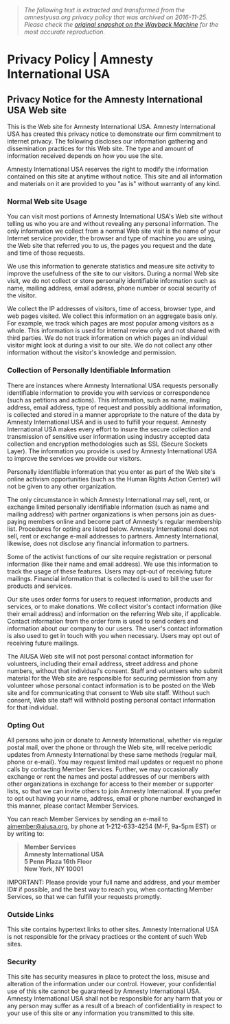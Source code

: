 > *The following text is extracted and transformed from the amnestyusa.org privacy policy that was archived on 2016-11-25. Please check the [original snapshot on the Wayback Machine](https://web.archive.org/web/20161125090716id_/http%3A//www.amnestyusa.org/about-us/privacy-policy) for the most accurate reproduction.*

# Privacy Policy | Amnesty International USA

##  Privacy Notice for the Amnesty International USA Web site

This is the Web site for Amnesty International USA. Amnesty International USA has created this privacy notice to demonstrate our firm commitment to internet privacy. The following discloses our information gathering and dissemination practices for this Web site. The type and amount of information received depends on how you use the site.

Amnesty International USA reserves the right to modify the information contained on this site at anytime without notice. This site and all information and materials on it are provided to you "as is" without warranty of any kind.

###  Normal Web site Usage

You can visit most portions of Amnesty International USA's Web site without telling us who you are and without revealing any personal information. The only information we collect from a normal Web site visit is the name of your Internet service provider, the browser and type of machine you are using, the Web site that referred you to us, the pages you request and the date and time of those requests.

We use this information to generate statistics and measure site activity to improve the usefulness of the site to our visitors. During a normal Web site visit, we do not collect or store personally identifiable information such as name, mailing address, email address, phone number or social security of the visitor.

We collect the IP addresses of visitors, time of access, browser type, and web pages visited. We collect this information on an aggregate basis only. For example, we track which pages are most popular among visitors as a whole. This information is used for internal review only and not shared with third parties. We do not track information on which pages an individual visitor might look at during a visit to our site. We do not collect any other information without the visitor's knowledge and permission.

###  Collection of Personally Identifiable Information

There are instances where Amnesty International USA requests personally identifiable information to provide you with services or correspondence (such as petitions and actions). This information, such as name, mailing address, email address, type of request and possibly additional information, is collected and stored in a manner appropriate to the nature of the data by Amnesty International USA and is used to fulfill your request. Amnesty International USA makes every effort to insure the secure collection and transmission of sensitive user information using industry accepted data collection and encryption methodologies such as SSL (Secure Sockets Layer). The information you provide is used by Amnesty International USA to improve the services we provide our visitors.

Personally identifiable information that you enter as part of the Web site's online activism opportunities (such as the Human Rights Action Center) will not be given to any other organization.

The only circumstance in which Amnesty International may sell, rent, or exchange limited personally identifiable information (such as name and mailing address) with partner organizations is when persons join as dues-paying members online and become part of Amnesty's regular membership list. Procedures for opting are listed below. Amnesty International does not sell, rent or exchange e-mail addresses to partners. Amnesty International, likewise, does not disclose any financial information to partners.

Some of the activist functions of our site require registration or personal information (like their name and email address). We use this information to track the usage of these features. Users may opt-out of receiving future mailings. Financial information that is collected is used to bill the user for products and services.

Our site uses order forms for users to request information, products and services, or to make donations. We collect visitor's contact information (like their email address) and information on the referring Web site, if applicable. Contact information from the order form is used to send orders and information about our company to our users. The user's contact information is also used to get in touch with you when necessary. Users may opt out of receiving future mailings.

The AIUSA Web site will not post personal contact information for volunteers, including their email address, street address and phone numbers, without that individual's consent. Staff and volunteers who submit material for the Web site are responsible for securing permission from any volunteer whose personal contact information is to be posted on the Web site and for communicating that consent to Web site staff. Without such consent, Web site staff will withhold posting personal contact information for that individual.

###  Opting Out

All persons who join or donate to Amnesty International, whether via regular postal mail, over the phone or through the Web site, will receive periodic updates from Amnesty International by these same methods (regular mail, phone or e-mail). You may request limited mail updates or request no phone calls by contacting Member Services. Further, we may occasionally exchange or rent the names and postal addresses of our members with other organizations in exchange for access to their member or supporter lists, so that we can invite others to join Amnesty International. If you prefer to opt out having your name, address, email or phone number exchanged in this manner, please contact Member Services.

You can reach Member Services by sending an e-mail to [aimember@aiusa.org](mailto:aimember@aiusa.org), by phone at 1-212-633-4254 (M-F, 9a-5pm EST) or by writing to:

> **Member Services  
>  Amnesty International USA  
>  5 Penn Plaza 16th Floor  
>  New York, NY 10001**

IMPORTANT: Please provide your full name and address, and your member ID# if possible, and the best way to reach you, when contacting Member Services, so that we can fulfill your requests promptly.

###  Outside Links

This site contains hypertext links to other sites. Amnesty International USA is not responsible for the privacy practices or the content of such Web sites.

###  Security

This site has security measures in place to protect the loss, misuse and alteration of the information under our control. However, your confidential use of this site cannot be guaranteed by Amnesty International USA. Amnesty International USA shall not be responsible for any harm that you or any person may suffer as a result of a breach of confidentiality in respect to your use of this site or any information you transmitted to this site.
